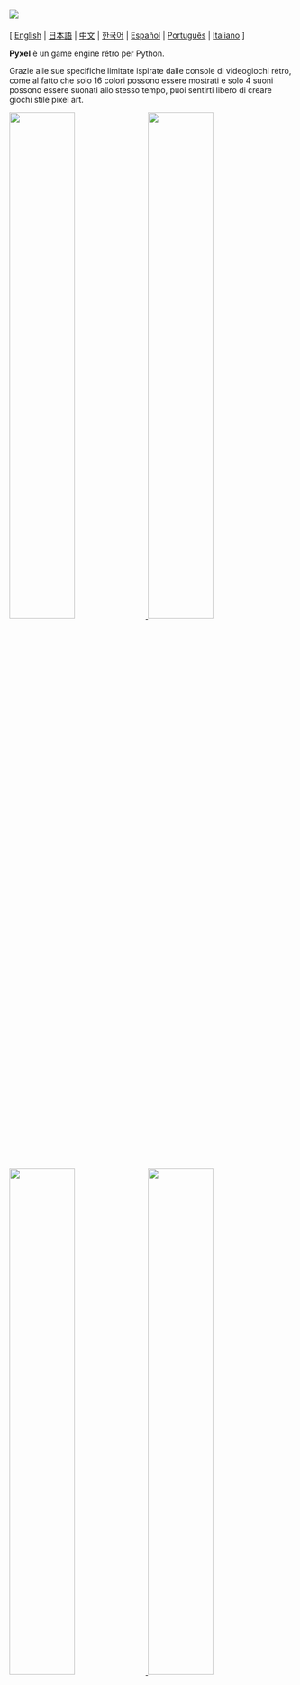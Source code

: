 # <img src="images/pyxel_logo_152x64.png">

[ [English](README.md) | [日本語](README.ja.md) | [中文](README.cn.md) | [한국어](README.ko.md) | [Español](README.es.md) | [Português](README.pt.md) | [Italiano](README.it.md) ] 

**Pyxel** è un game engine rétro per Python.

Grazie alle sue specifiche limitate ispirate dalle console di videogiochi rétro, come al fatto che solo 16 colori possono essere mostrati e solo 4 suoni possono essere suonati allo stesso tempo, puoi sentirti libero di creare giochi stile pixel art.

<a href="pyxel/examples/01_hello_pyxel.py" target="_blank">
<img src="pyxel/examples/screenshots/01_hello_pyxel.gif" width="48%">
</a>

<a href="pyxel/examples/02_jump_game.py" target="_blank">
<img src="pyxel/examples/screenshots/02_jump_game.gif" width="48%">
</a>

<a href="pyxel/examples/03_draw_api.py" target="_blank">
<img src="pyxel/examples/screenshots/03_draw_api.gif" width="48%">
</a>

<a href="pyxel/examples/04_sound_api.py" target="_blank">
<img src="pyxel/examples/screenshots/04_sound_api.gif" width="48%">
</a>

<a href="pyxel/editor/screenshots/image_tilemap_editor.gif" target="_blank">
<img src="pyxel/editor/screenshots/image_tilemap_editor.gif" width="48%">
</a>

<a href="pyxel/editor/screenshots/sound_music_editor.gif" target="_blank">
<img src="pyxel/editor/screenshots/sound_music_editor.gif" width="48%">
</a>

Le specifiche della console di gioco e API per Pyxel si riferiscono ai mozzafiato [PICO-8](https://www.lexaloffle.com/pico-8.php) e [TIC-80](https://tic.computer/).

Pyxel è open source e libero da usare. Cominciamo a fare giochi rétro con Pyxel!

## Specifiche

- Funziona su Windows, Mac, e Linux
- Codice si scrive con Python3
- Palette di 16 colori fissi
- 3 banche di immagini di dimensioni 256x256
- 8 tilemap di dimensioni 256x256
- 4 canali con 64 suoni definibili
- 8 musiche che possono combinare suoni arbitrari
- Input di tastiera, mouse, e controller
- Editor suoni e immagini

### Palette colori

<img src="pyxel/examples/screenshots/05_color_palette.png">
<br><br>
<img src="images/pyxel_palette.png">

## Come installare

### Windows

Prima di tutto, installa [Python3](https://www.python.org/) (versione 3.6.8 o maggiore).

Una volta che hai installato Python con l'installer ufficiale, **aggiungi Python alla PATH** selezionando il tasto mostrato qui:

<img src="images/python_installer.png">

Dopo, installa Pyxel con il comando `pip` seguente dalla linea di comando:

```sh
pip install -U pyxel
```

### Mac

Prima di tutto, nell'ambiente dove è installato [Homebrew](https://brew.sh/) installa [Python3](https://www.python.org/) (versione 3.6.8 o maggiore) e i pacchetti necessari con il comando seguente:

```sh
brew install python3 gcc sdl2 sdl2_image gifsicle
```

Si può installare Python3 in altri modi, ma tieni conto che bisognerebbe installare altre librerie.

Dopo, **riavvia il terminale** e installa Pyxel con il comando `pip3`:

```sh
pip3 install -U pyxel
```

### Linux

Installa [Python3](https://www.python.org/) (versione 3.6.8 o maggiore) e i pacchetti necessari nel modo appropriato per ogni distribuzione.

**Ubuntu:**

```sh
sudo apt install python3 python3-pip libsdl2-dev libsdl2-image-dev gifsicle
sudo -H pip3 install -U pyxel
```

### Altri ambienti

Per installare Pyxel in un ambiente diverso da quelli precedenti (32-bit Linux, Raspberry PI, ecc.), segui i procedimenti seguenti per compilare:

#### Installa strumenti e pacchetti necessari

- Toolchain compilazione C++ (dovrebbe includere i comandi gcc e make)
- libsdl2-dev e libsdl2-image-dev
- [Python3](https://www.python.org/) (versione 3.6.8 o maggiore) e comando pip

#### Esegui il comando seguente in qualsiasi cartella

```sh
git clone https://github.com/kitao/pyxel.git
cd pyxel
make -C pyxel/core clean all
pip3 install .
```

### Installa esempi

Dopo aver installato Pyxel, gli esempi di Pyxel saranno copiati nella corrente cartella con il comando seguente:

```sh
install_pyxel_examples
```

Gli esempi da copiare sono i seguenti:

- [01_hello_pyxel.py](pyxel/examples/01_hello_pyxel.py) - Applicazione più semplice
- [02_jump_game.py](pyxel/examples/02_jump_game.py) - Un gioco di salto con file Pyxel di risorsa
- [03_draw_api.py](pyxel/examples/03_draw_api.py) - Dimostrazione dell'API di disegno
- [04_sound_api.py](pyxel/examples/04_sound_api.py) - Dimostrazione dell'API di suono
- [05_color_palette.py](pyxel/examples/05_color_palette.py) - Lista di colori nella palette
- [06_click_game.py](pyxel/examples/06_click_game.py) - Gioco punta e clicca
- [07_snake.py](pyxel/examples/07_snake.py) - Gioco snake con colonna sonora
- [08_triangle_api.py](pyxel/examples/08_triangle_api.py) - Dimostrazione dell'API di disegno triangoli
- [09_shooter.py](pyxel/examples/09_shooter.py) - Gioco shoot'em up con transizioni schermo

Gli esempi possono essere eseguiti come qualsiasi file python:

**Windows:**

```sh
cd pyxel_examples
python 01_hello_pyxel.py
```

**Mac / Linux:**

```sh
cd pyxel_examples
python3 01_hello_pyxel.py
```

## Come usare

### Creare una applicazione Pyxel

Dopo aver importato il modulo Pyxel nel tuo codice python, Specifica la dimensione della finestra con la funzione `init`, poi avvia l'applicazione Pyxel con la funzione `run`.

```python
import pyxel

pyxel.init(160, 120)

def update():
    if pyxel.btnp(pyxel.KEY_Q):
        pyxel.quit()

def draw():
    pyxel.cls(0)
    pyxel.rect(10, 10, 20, 20, 11)

pyxel.run(update, draw)
```

I parametri della funzione `run` sono passate alla funzione `update` per aggiornare ogni frame e alla funzione `draw` per disegnare lo schermo quando necessario.

In una effettiva applicazione, è consigliato ricoprire codice pyxel in una classe come qui sotto:

```python
import pyxel

class App:
    def __init__(self):
        pyxel.init(160, 120)
        self.x = 0
        pyxel.run(self.update, self.draw)

    def update(self):
        self.x = (self.x + 1) % pyxel.width

    def draw(self):
        pyxel.cls(0)
        pyxel.rect(self.x, 0, 8, 8, 9)

App()
```

Si può anche scrivere codice semplice usando le funzioni `show` e `flip` per disegnare grafiche e animazioni semplici.

La funzione `show` mostra lo schermo e aspetta fino a che il tasto `ESC` non sia premuto.

```python
import pyxel

pyxel.init(120, 120)
pyxel.cls(1)
pyxel.circb(60, 60, 40, 7)
pyxel.show()
```

La funzione `flip` aggiorna lo schermo una volta.

```python
import pyxel

pyxel.init(120, 80)

while True:
    pyxel.cls(3)
    pyxel.rectb(pyxel.frame_count % 160 - 40, 20, 40, 40, 7)
    pyxel.flip()
```

### Controlli speciali

I controlli seguenti speciali possono essere eseguite mentre viene eseguita un'applicazione Pyxel:

- `Esc`<br>
Esci dall'applicazione
- `Alt(Option)+1`<br>
Salva uno screenshot sul desktop
- `Alt(Option)+2`<br>
Resetta il tempo d'inizio della registrazione schermo
- `Alt(Option)+3`<br>
Salva la registrazione schermo (gif) sul desktop (fino a 30 secondi)
- `Alt(Option)+0`<br>
Alterna il monitor di performance (fps, tempo d'aggiornamento, e tempo di disegno)
- `Alt(Option)+Enter`<br>
Alterna schermo intero

### Come creare una risorsa

Il Pyxel editor incluso può creare suoni ed immagini usate in un'applicazione Pyxel.

L'editor Pyxel è avviato con il comando seguente:

```sh
pyxeleditor [pyxel_resource_file]
```

Se il file di risorsa Pyxel (.pyxres) specificato esiste, allora il file viene caricato, e se non esiste, un nuovo file con quel nome viene creato.
Se il file risorsa viene omesso, il nome è `my_resource.pyxres`.

Dopo aver avviato l'editor Pyxel, il file può essere cambiato trascinando un'altro file risorsa. Se il file risorsa viene trascinato quando il tasto ``Ctrl``(``Cmd``) è premuto, solo il tipo di risorsa corrente (immagine/tilemap/suono/musica) che sta venendo modificata sarà caricato. Questa operazione permette di combinare multipli file risorsa in uno.

Il file risorsa creato può essere caricato con la funzione `load`.

L'editor Pyxel ha le seguenti modalità di modifica.

**Editor Immagini:**

La modalità per modificare banche d'immagini.

<img src="pyxel/editor/screenshots/image_editor.gif">

Trascinando un file png sullo schermo dell'editor immagini, l'immagine può essere caricata nella banca immagini selezionata.

**Editor Tilemap:**

La modalità per modificare tilemap immagini delle banche immagini sono posizionate in un modo a piastrelle.

<img src="pyxel/editor/screenshots/tilemap_editor.gif">

**Editor Suoni:**

Modalità per modificare suoni.

<img src="pyxel/editor/screenshots/sound_editor.gif">

**Editor Musica:**

La modalità per modificare musica in cui i suoni sono posizionati in ordine per poi essere risuonati.

<img src="pyxel/editor/screenshots/music_editor.gif">

### Altri metodi per creare risorse

Immagini e tilemap Pyxel possono anche essere creati nei modi seguenti:

- Crea un'immagine da una lista di stringhe con le funzioni `Image.set` o `Tilemap.set`
- Carica un file png nella palette Pyxel con la funzione `Image.load`

Suoni Pyxel possono anche essere creati nel modo seguente:

- Creare un suono da una stringa con le funzioni `Sound.set` o `Music.set`

Riferirsi al manuale dell'API per l'uso di queste funzioni.

### Come creare un eseguibile stand-alone

Usando il Pyxel Packager incluso, un eseguibile stand-alone che funzionerà anche in ambienti dove python non è installato può essere creato.

Per creare un eseguibile stand-alone, nell'ambiente dove è installato [PyInstaller](https://www.pyinstaller.org/) , specificare il file Python da essere usato per avviare l'applicazione con il comando `pyxelpackager` come segue:

```sh
pyxelpackager python_file
```

Quando il procedimento è completo, un eseguibile stand-alone è creato nella cartella `dist`

Se le risorce come file .pyxres e .png sono necessari, metterli nella cartella `assets` e saranno inclusi.

Si può anche specificare un'icona con l'opzione ``-i icon_file``.

## Manuale API

### Sistema

- `width`, `height`<br>
Lunghezza e altezza dello schermo

- `frame_count`<br>
Numero di frame passati

- `init(width, height, [caption], [scale], [palette], [fps], [quit_key], [fullscreen])`<br>
Inizializza l'applicazione Pyxel con la grandezza schermo (`width`, `height`). La grandezza massima dello schermo è 256<br>
Si può anche specificare il titolo della finestra con `caption`, la magnificazione del display con `scale`, il colore di palette con `palette`, il framerate con `fps`, la chiave per uscire dall'applicazione con `quit_key`, e se iniziare l'applicazione a schermo intero con `fullscreen`. `palette` è definita come una lista di 16 elementi di colori a 24 bit.<br>
per esempio: `pyxel.init(160, 120, caption="Pyxel with PICO-8 palette", palette=[0x000000, 0x1D2B53, 0x7E2553, 0x008751, 0xAB5236, 0x5F574F, 0xC2C3C7, 0xFFF1E8, 0xFF004D, 0xFFA300, 0xFFEC27, 0x00E436, 0x29ADFF, 0x83769C, 0xFF77A8, 0xFFCCAA], quit_key=pyxel.KEY_NONE, fullscreen=True)`

- `run(update, draw)`<br>
Inizia l'applicazione Pyxel e chiama la funzione `update` per aggiornare il frame e la funzione `draw` per disegnare

- `quit()`<br>
Uscire dall'applicazione Pyxel alla fine del frame corrente

- `flip()`<br>
Forza il disegno dello schermo (non usare in applicazioni normali)

- `show()`<br>
Disegna lo schermo e aspetta per sempre (non usare in applicazioni normali)

### Risorse

- `save(filename)`<br>
Salva il file risorsa (.pyxres) nella cartella d'esecuzione dello script

- `load(filename, [image], [tilemap], [sound], [music])`<br>
Leggi il file risorsa (.pyxres) dalla cartella d'esecuzione dello script. Se ``False`` è specificato per il tipo di risorsa (immagine/tilemap/suono/musica), la risorsa non sarà caricata.

### Input
- `mouse_x`, `mouse_y`<br>
La posizione corrente del cursore del mouse

- `mouse_wheel`<br>
Il valore corrente della rotella del mouse

- `btn(key)`<br>
Ritorna `True` se `key` è premuto, altrimenti ritorna `False` ([lista definizione tasti](pyxel/__init__.py))

- `btnp(key, [hold], [period])`<br>
Ritorna `True` se `key` è premuto quel frame, altrimenti ritorna `False`. Quando `hold` e `period` sono specificati, `True` sarà ritornato all'intervallo frame `period` quando `key` è premuto per più di `hold` frame

- `btnr(key)`<br>
Ritorna `True` se `key` è rilasciato quel frame, altrimenti ritorna `False`

- `mouse(visible)`<br>
Se `visible` è `True`, mostra il cursore mouse. Se `False`, nascondilo. Anche se il cursore mouse non è mostrato, la sua posizione è aggiornata.

### Grafica

- `image(img, [system])`<br>
Opera la banca immagini `img`(0-2) (vedere la classe Image). Se `system` è `True`, la banca immagine per il sistema può essere acquisito. 3 è per il font e l'editor risorse. 4 è per lo schermo del display<br>
per esempio: `pyxel.image(0).load(0, 0, "title.png")`

- `tilemap(tm)`<br>
Opera la tilemap `tm`(0-7) (vedere la classe Tilemap)

- `clip(x, y, w, h)`<br>
Imposta l'area di disegno dello schermo da (`x`, `y`) a lunghezza `w` e altezza `h`. Resettare l'area di disegno a schermo intero con `clip()`

- `pal(col1, col2)`<br>
Rimpiazza colore `col1` con `col2` al momento di disegno. `pal()` per tornare alla palette iniziale

- `cls(col)`<br>
Riempie lo schermo con `col`

- `pget(x, y)`<br>
Ritorna il colore del pixel su (`x`, `y`)

- `pset(x, y, col)`<br>
Disegna un pixel di colore `col` su (`x`, `y`)

- `line(x1, y1, x2, y2, col)`<br>
Disegna una linea di colore `col` da (`x1`, `y1`) a (`x2`, `y2`)

- `rect(x, y, w, h, col)`<br>
Disegna un rettangolo con lunghezza `w`, altezza `h` e colore `col` da (`x`, `y`)

- `rectb(x, y, w, h, col)`<br>
Disegna il contorno di un rettangolo di lunghezza `w`, altezza `h` e colore `col` da (`x`, `y`)

- `circ(x, y, r, col)`<br>
Disegna un cerchio di raggio `r` e colore `col` su (`x`, `y`)

- `circb(x, y, r, col)`<br>
Disegna il contorno di un cerchio di raggio `r` e colore `col` su (`x`, `y`)

- `tri(x1, y1, x2, y2, x3, y3, col)`<br>
Disegna un triangolo con vertici (`x1`, `y1`), (`x2`, `y2`), (`x3`, `y3`) e colore `col`

- `trib(x1, y1, x2, y2, x3, y3, col)`<br>
Disegna il contorno di un triangolo con vertici (`x1`, `y1`), (`x2`, `y2`), (`x3`, `y3`) e colore `col`

- `blt(x, y, img, u, v, w, h, [colkey])`<br>
Copia la regione di grandezza (`w`, `h`) da (`u`, `v`) della banca immagini `img`(0-2) a (`x`, `y`). Se un valore negativo è impostato per `w` e/o `h`, sarà invertito orizzontalmente o verticalmente. Se `colkey` è specificato, verrà trattato come colore trasparente

<img src="images/image_bank_mechanism.png">

- `bltm(x, y, tm, u, v, w, h, [colkey])`<br>
Disegna la tilemap `tm`(0-7) su (`x`, `y`) seguendo l'informazione delle piastrelle di grandezza (`w`, `h`) da (`u`, `v`). Se `colkey` è specificato, verrà trattato come colore trasparente. Una piastrella della tilemap è disegnata con una grandezza di 8x8, e se il numero di piastrella è 0, indica la regione (0, 0)-(7, 7) della banca immagini, se 1, indica (8, 0)-(15, 0)

<img src="images/tilemap_mechanism.png">

- `text(x, y, s, col)`<br>
Disegna una stringa `s` di colore `col` su (`x`, `y`)

### Audio

- `sound(snd, [system])`<br>
Opera il suono `snd`(0-63) (Vedere classe Sound). Se `system` è `True`, the sound 64 for system can be accessed<br>
per esempio: `pyxel.sound(0).speed = 60`

- `music(msc)`<br>
Opera la musica `msc`(0-7) (vedere la classe Music)

- `play_pos(ch)`<br>
Dà la posizione del playback sonoro di canale `ch`. I 100 e 1000 indicano il numero di suono e gli 1 e 10 indicano il numero della nota. Quando il playback è finito, ritorna `-1`

- `play(ch, snd, loop=False)`<br>
Suona `snd`(0-63) sul canale `ch`(0-3). Suona in ordine quando `snd` è una lista

- `playm(msc, loop=False)`<br>
Suona la musica `msc`(0-7)

- `stop([ch])`<br>
Ferma playback di tutti i canali. Se `ch`(0-3) è specificato, ferma solo il canale corrispondente

### Image Class

- `width`, `height`<br>
La lunghezza e l'altezza dell'immagine

- `data`<br>
I dati dell'immagine (lista bidimensionale da 256x256)

- `get(x, y)`<br>
Trova i dati dell'immagine su (`x`, `y`)

- `set(x, y, data)`<br>
Imposta i dati dell'immagine su (`x`, `y`) da un valore o una lista di stringhe<br>
per esempio: `pyxel.image(0).set(10, 10, ["1234", "5678", "9abc", "defg"])`

- `load(x, y, filename)`<br>
Leggi l'immagine png dalla cartella d'esecuzione dello script su (`x`, `y`)

- `copy(x, y, img, u, v, w, h)`<br>
Copia la regione di grandezza (`w`, `h`) da (`u`, `v`) della banca immagini `img`(0-2) a (`x`, `y`)

### Classe Tilemap

- `width`, `height`<br>
Lunghezza e altezza della tilemap

- `data`<br>
I dati della tilemap (lista bidimensionale da 256x256)

- `refimg`<br>
La banca immagini che la tilemap prende in riferimento

- `get(x, y)`<br>
Trova i dati della tilemap su (`x`, `y`)

- `set(x, y, data)`<br>
Imposta i dati della tilemap su (`x`, `y`) da un valore o una lista di stringhe.<br>
per esempio: `pyxel.tilemap(0).set(0, 0, ["000102", "202122", "a0a1a2", "b0b1b2"])`

- `copy(x, y, tm, u, v, w, h)`<br>
Copia la regione di grandezza (`w`, `h`) da (`u`, `v`) della tilemap `tm`(0-7) a (`x`, `y`)

### Classe Sound

- `note`<br>
Lista di note(0-127) (33 = 'A2' = 440Hz)

- `tone`<br>
Lista di toni(0:Triangolo / 1:Quadrato / 2:Impulso / 3:Rumore)

- `volume`<br>
Lista di volume(0-7)

- `effect`<br>
Lista di effetti(0:Nessuno / 1:Scivolo / 2:Vibrato / 3:Sfumato in uscita)

- `speed`<br>
Lunghezza di una nota(120 = 1 second per tone)

- `set(note, tone, volume, effect, speed)`<br>
Imposta una nota, tono, volume, ed effetto con una stringa. Se la lunghezza del tono, volume o effetto è minore della lunghezza della nota, è ripetuto dall'inizio

- `set_note(note)`<br>
Imposta la nota con una stringa fatta da 'CDEFGAB'+'#-'+'0123' o 'R'. Non sensibile al maiuscolo e gli spazi sono ignorati<br>
per esempio: `pyxel.sound(0).set_note("G2B-2D3R RF3F3F3")`

- `set_tone(tone)`<br>
Imposta il tono con una stringa fatta da 'TSPN'. Non sensibile al maiuscolo e gli spazi sono ignorati<br>
e.g. `pyxel.sound(0).set_tone("TTSS PPPN")`

- `set_volume(volume)`<br>
Imposta il volume con una stringa fatta da '01234567'. Non sensibile al maiuscolo e gli spazi sono ignorati<br>
e.g. `pyxel.sound(0).set_volume("7777 7531")`

- `set_effect(effect)`<br>
Imposta l'effetto con una stringa fatta da 'NSVF'. Non sensibile al maiuscolo e gli spazi sono ignorati<br>
e.g. `pyxel.sound(0).set_effect("NFNF NVVS")`

### Music Class

- `ch0`<br>
Lista di sound(0-63) suonata su canale 0. Se è specificata una lista vuota, il canale non è usato per playback

- `ch1`<br>
Lista di sound(0-63) suonata su canale 1. Se è specificata una lista vuota, il canale non è usato per playback

- `ch2`<br>
Lista di sound(0-63) suonata su canale 2. Se è specificata una lista vuota, il canale non è usato per playback

- `ch3`<br>
Lista di sound(0-63) suonata su canale 3. Se è specificata una lista vuota, il canale non è usato per playback

- `set(ch0, ch1, ch2, ch3)`<br>
Imposta la lista di sound(0-63) di tutti i canali. Se è specificata una lista vuota, il canale non è usato per playback<br>
per esempio: `pyxel.music(0).set([0, 1], [2, 3], [4], [])`

- `set_ch0(data)`<br>
Imposta la lista di sound(0-63) di canale 0

- `set_ch1(data)`<br>
Imposta la lista di sound(0-63) di canale 1

- `set_ch2(data)`<br>
Imposta la lista di sound(0-63) di canale 2

- `set_ch3(data)`<br>
Imposta la lista di sound(0-63) di canale 3

## Come contribuire

### Emettere un nuovo problema

Usare [il tracciante di problemi](https://github.com/kitao/pyxel/issues) per segnalare bug e richieste di miglioramenti/capacità nuove.
Prima di emettere un nuovo problema, cerca nel tracciante di problemi per assicurarti che non ci siano problemi simili già aperti.

Quando emettendo un problema, selezionare un template da [questo link](https://github.com/kitao/pyxel/issues/new/choose).

### Testare manualmente

Chiunque che testi il codice manualmente e segnali bug o consigli per miglioramenti nel tracciante di problemi sono benvenuti!

### Emettere una pull request

Patch/fix sono accettati in forma di pull request (PR). Assicurarsi che il problema per cui si emetta una pull request sia aperto nel tracciante di problemi.

Le pull request emesse sono presupposte di accettare di essere pubblicate sotto la [licenza MIT](LICENZA).

## Altre informazioni

- [Wiki](https://github.com/kitao/pyxel/wiki)
- [Subreddit](https://www.reddit.com/r/pyxel/)
- [Server Discord (Inglese)](https://discord.gg/FC7kUZJ)
- [Server Discord (Giapponese - 日本語版)](https://discord.gg/qHA5BCS)

## Licenza

Pyxel è sotto la [licenza MIT](http://en.wikipedia.org/wiki/MIT_License). Può essere riusato in software proprietario affinche tutte le copie del software includano una copia dei termini della licenza MIT e dei notice di copyright.

Pyxel usa il software seguente:

- [SDL2](https://www.libsdl.org/)
- [miniz-cpp](https://github.com/tfussell/miniz-cpp)
- [Gifsicle](https://www.lcdf.org/gifsicle/)
